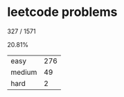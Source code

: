 # leetcode problems

327 / 1571

20.81%

|        |     |
| ------ | --- |
| easy   | 276  |
| medium | 49   |
| hard   | 2   |

